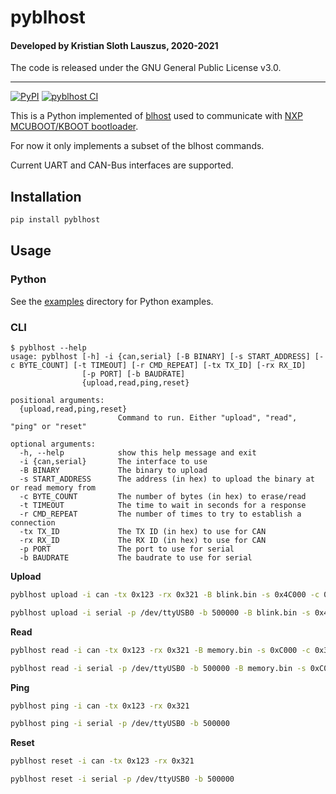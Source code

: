 # pyblhost

#### Developed by Kristian Sloth Lauszus, 2020-2021

The code is released under the GNU General Public License v3.0.
_________
[![PyPI](https://img.shields.io/pypi/v/pyblhost.svg)](https://pypi.org/project/pyblhost)
[![pyblhost CI](https://github.com/Lauszus/pyblhost/actions/workflows/build.yml/badge.svg)](https://github.com/Lauszus/pyblhost/actions/workflows/build.yml)

This is a Python implemented of [blhost](https://github.com/Lauszus/blhost) used to communicate with [NXP MCUBOOT/KBOOT bootloader](https://www.nxp.com/design/software/development-software/mcuxpresso-software-and-tools-/mcuboot-mcu-bootloader-for-nxp-microcontrollers:MCUBOOT).

For now it only implements a subset of the blhost commands.

Current UART and CAN-Bus interfaces are supported.

## Installation

```bash
pip install pyblhost
```

## Usage

### Python

See the [examples](examples) directory for Python examples.

### CLI

```
$ pyblhost --help
usage: pyblhost [-h] -i {can,serial} [-B BINARY] [-s START_ADDRESS] [-c BYTE_COUNT] [-t TIMEOUT] [-r CMD_REPEAT] [-tx TX_ID] [-rx RX_ID]
                [-p PORT] [-b BAUDRATE]
                {upload,read,ping,reset}

positional arguments:
  {upload,read,ping,reset}
                        Command to run. Either "upload", "read", "ping" or "reset"

optional arguments:
  -h, --help            show this help message and exit
  -i {can,serial}       The interface to use
  -B BINARY             The binary to upload
  -s START_ADDRESS      The address (in hex) to upload the binary at or read memory from
  -c BYTE_COUNT         The number of bytes (in hex) to erase/read
  -t TIMEOUT            The time to wait in seconds for a response
  -r CMD_REPEAT         The number of times to try to establish a connection
  -tx TX_ID             The TX ID (in hex) to use for CAN
  -rx RX_ID             The RX ID (in hex) to use for CAN
  -p PORT               The port to use for serial
  -b BAUDRATE           The baudrate to use for serial
```

__Upload__

```bash
pyblhost upload -i can -tx 0x123 -rx 0x321 -B blink.bin -s 0x4C000 -c 0x34000
```

```bash
pyblhost upload -i serial -p /dev/ttyUSB0 -b 500000 -B blink.bin -s 0x4C000 -c 0x34000
```

__Read__

```bash
pyblhost read -i can -tx 0x123 -rx 0x321 -B memory.bin -s 0xC000 -c 0x34000
```

```bash
pyblhost read -i serial -p /dev/ttyUSB0 -b 500000 -B memory.bin -s 0xC000 -c 0x34000
```

__Ping__

```bash
pyblhost ping -i can -tx 0x123 -rx 0x321
```

```bash
pyblhost ping -i serial -p /dev/ttyUSB0 -b 500000
```

__Reset__

```bash
pyblhost reset -i can -tx 0x123 -rx 0x321
```

```bash
pyblhost reset -i serial -p /dev/ttyUSB0 -b 500000
```
